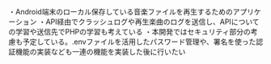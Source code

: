 ・Android端末のローカル保存している音楽ファイルを再生するためのアプリケーション
・API経由でクラッシュログや再生楽曲のログを送信し、APIについての学習や送信先でPHPの学習も考えている
・本開発ではセキュリティ部分の考慮も予定している。.envファイルを活用したパスワード管理や、署名を使った認証機能の実装なども一連の機能を実装した後に行いたい
